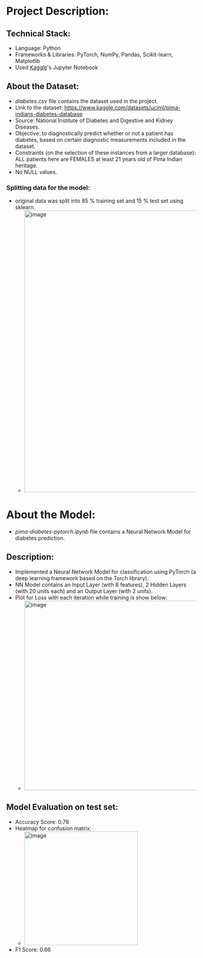 # Project Description:

## Technical Stack:
  - Language: Python
  - Frameworks & Libraries: PyTorch, NumPy, Pandas, Scikit-learn, Matplotlib
  - Used [Kaggle](https://www.kaggle.com/)'s Jupyter Notebook

## About the Dataset:
- *diabetes.csv* file contains the dataset used in the project.
- Link to the dataset: https://www.kaggle.com/datasets/uciml/pima-indians-diabetes-database
- Source: National Institute of Diabetes and Digestive and Kidney Diseases.
- Objective: to diagnostically predict whether or not a patient has diabetes, based on certain diagnostic measurements included in the dataset.
- Constraints (on the selection of these instances from a larger database): ALL patients here are FEMALES at least 21 years old of Pima Indian heritage.
- No NULL values.

### Splitting data for the model:
- original data was split into 85 % training set and 15 % test set using sklearn.
  - <img width="744" alt="image" src="https://github.com/shubhranshu-animesh/diabetes_prediction/assets/77923668/e6079b0d-7bb2-4d43-bad5-c319deee0727">

# About the Model:
- *pima-diabetes-pytorch.ipynb* file contains a Neural Network Model for diabetes prediction.

## Description:
- Implemented a Neural Network Model for classification using PyTorch (a deep learning framework based on the Torch library).
- NN Model contains an Input Layer (with 8 features), 2 Hidden Layers (with 20 units each) and an Output Layer (with 2 units).
- Plot for Loss with each iteration while training is show below: 
  - <img width="500" alt="image" src="https://github.com/shubhranshu-animesh/diabetes_prediction/assets/77923668/e8ccba35-dcb7-440d-8354-28b48abe1741">

## Model Evaluation on test set:
  - Accuracy Score: 0.78
  - Heatmap for confusion matrix:
    - <img width="300" alt="image" src="https://github.com/shubhranshu-animesh/diabetes_prediction/assets/77923668/62fc2082-414f-4e38-997a-fe37c2ef87ca">
  - F1 Score: 0.66
